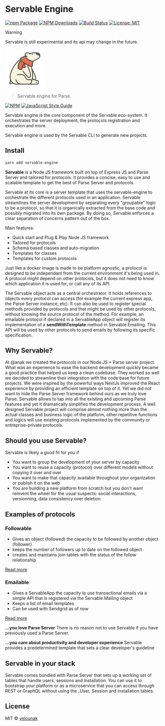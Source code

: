 # Servable Engine

[![npm Package](https://img.shields.io/npm/v/servable-code.svg?style=flat-square)](https://www.npmjs.org/package/servable-engine)
[![NPM Downloads](https://img.shields.io/npm/dm/generator-code.svg)](https://npmjs.org/package/servable-engine)
[![Build Status](https://github.com/anak/servable-engine/actions/workflows/tests.yml/badge.svg)](https://github.com/anak/servable-engine/actions/tests.yml)
[![License: MIT](https://img.shields.io/badge/License-MIT-yellow.svg)](https://opensource.org/licenses/MIT)

> [!WARNING]
> Servable is still experimental and its api may change in the future.


![logo](/static/img/polar-bear-4.png)

> Servable engine for Parse.

[![NPM](https://img.shields.io/npm/v/formulaik.svg)](https://www.npmjs.com/package/formulaik) [![JavaScript Style Guide](https://img.shields.io/badge/code_style-standard-brightgreen.svg)](https://standardjs.com)

Servable engine is the core component of the Servable eco-system.
It orchestrates the server deployment, the protocols registration and execution and more.

Servable engine is used by the Servable CLI to generate new projects.

## Install
```bash
yarn add servable-engine
```



**Servable** is a Node JS framework built on top of Express JS and Parse Server and tailored for protocols. It provides a concise, easy to use and scalable template to get the best of Parse Server and protocols.

Servable at its core is a server template that uses the servable-engine to orchestrate the different protocols used in an application. Servable streamlines the server development by separating every "groupable" logic to be a protocol, so that it is organically extracted from the base code and possibly migrated into its own package. By doing so, Servable enforces a clear separation of concerns pattern out of the box.

Main features:
- Quick start and Plug & Play Node JS framework
- Tailored for protocols
- Schema based classes and auto-migration
- Templates for classes
- Templates for custom protocols


Just like a docker image is made to be platform agnostic, a protocol is designed to be independant from the current environment it's being used in. A protocol might depend on other protocols, but it does not need to know which application it is used for, or call any of its API.

The Servable object acts as a central orchestrator. It holds references to objects every protocol can access (for example the current express app, the Parse Server instance, etc). It can also be used to register special methods provided by protocols and that might be used by other protocols, without knowing the source protocol of the method. For example, an emailable protocol if declared in a ServableApp object will register its implementation of a **sendWithTemplate** method in Servable.Emailing. This API will be used by other protocols to send emails by following its specific specification.

## Why Servable?
At @anak we created the protocols in our Node JS + Parse server project. What was an experience to ease the backend development quickly became a good practice that helped us keep a clean codebase. They worked so well we decided to streamline their integration with the code base for future projects. We were inspired by the powerful ways NextJs improved the React experience by providing an efficient template on top of it. Yet we did not want to hide the Parse Server framework behind ours as we truly love Parse. Servable allows to tap into all the existing and upcoming Parse features and yet it dramatically simplifies the development process. A well designed Servable project will comprise almost nothing more than the actual classes and business logic of the platform, other repetitive functions and logics will use existing protocols implemented by the community or entreprise-private protocols.

## Should you use Servable?
Servable is likely a good fit for you if
- You want to group the development of your server by capacity
- You want to reuse a capacity (protocol) over different models without copying it over and over
- You want to make that capacity available throughout your organization or publish it on the web
- You are building a new platform from scratch but you don't want reinvent the wheel for the usual suspects: social interactions, versionning, data consistency over deletion

## Examples of protocols
### Followable
- Gives an object (followed) the capacity to be followed by another object (follower)
- keeps the number of followers up to date on the followed object
- creates and maintains join tables with the status of the follow relationship

[Read more](../protocolsLibrary/followable/)

### Emailable
- Gives a ServableApp the capacity to use transactional emails via a simple API that is registered via the Servable.Mailing object
- Keeps a list of email templates
- Can be used with Sendgrid as of now

[Read more](../protocolsLibrary/emailable/)

**...you love Parse Server**
There is no reason not to use Servable if you have previously used a Parse Server.

**...you care about productivity and developer experience**
Servable provides a predetermined template that sets a clear developer's guideline

## Servable in your stack
Servable comes bundled with Parse Server that sets up a working set of tables that handle users, sessions and installation. You can use it to bootstrap your platform or as a microservice that you can access through REST or GraphQL without using the _User, Session and installation tables.


## License

MIT © [yelounak](https://github.com/yelounak)
